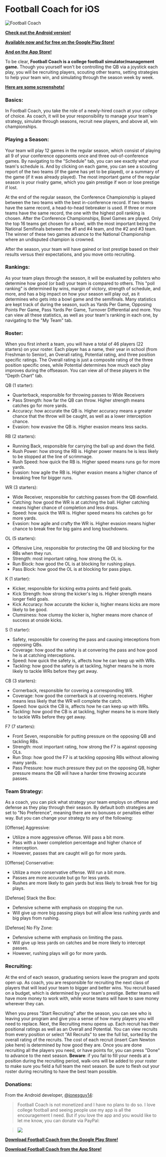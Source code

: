 # Football Coach for iOS
![Football Coach](http://i.imgur.com/NBtg2lC.png)

**[Check out the Android version!](https://github.com/jonesguy14/footballcoach)**

**[Available now and for free on the Google Play Store!](https://play.google.com/store/apps/details?id=achijones.footballcoach)**

**[And on the App Store!](https://itunes.apple.com/us/app/football-coach-recruit.-strategize./id1095701497?mt=8)**

To be clear, **Football Coach is a college football simulator/management game.** Though you yourself won't be controlling the QB via a joystick each play, you will be recruiting players, scouting other teams, setting strategies to help your team win, and simulating through the season week by week.

**[Here are some screenshots!](http://imgur.com/a/xySv9)**

### Basics:
In Football Coach, you take the role of a newly-hired coach at your college of choice. As coach, it will be your responsibility to manage your team's strategy, simulate through seasons, recruit new players, and above all, win championships.

### Playing a Season:
Your team will play 12 games in the regular season, which consist of playing all 9 of your conference opponents once and three out-of-conference games. By navigating to the "Schedule" tab, you can see exactly what your team's schedule is. And by clicking on each game, you can see a scouting report of the two teams (if the game has yet to be played), or a summary of the game (if it was already played). The most important game of the regular season is your rivalry game, which you gain prestige if won or lose prestige if lost.

At the end of the regular season, the Conference Championship is played between the two teams with the best in-conference record. If two teams have the same record, a head-to-head tiebreaker is used. If three or more teams have the same record, the one with the highest poll ranking is chosen. After the Conference Championships, Bowl Games are played. Only the top 16 teams get chosen for a bowl, with the most important being the National Semifinals between the #1 and #4 team, and the #2 and #3 team. The winner of these two games advance to the National Championship where an undisputed champion is crowned.

After the season, your team will have gained or lost prestige based on their results versus their expectations, and you move onto recruiting.

### Rankings:
As your team plays through the season, it will be evaluated by pollsters who determine how good (or bad) your team is compared to others. This "poll ranking" is determined by wins, margin of victory, strength of schedule, and more, and has a big impact on how your season will play out, as it determines who gets into a bowl game and the semifinals. Many statistics are kept track of during the season, such as Yards Per Game, Opposing Points Per Game, Pass Yards Per Game, Turnover Differential and more. You can view all these statistics, as well as your team's ranking in each one, by navigating to the "My Team" tab.

### Roster:
When you first inherit a team, you will have a total of 46 players (22 starters) on your roster. Each player has a name, their year in school (from Freshman to Senior), an Overall rating, Potential rating, and three position specific ratings. The Overall rating is just a composite rating of the three position specific ones, while Potential determines how much each play improves during the offseason. You can view all of these players in the "Depth Chart" tab.

QB (1 starter):
  - Quarterback, responsible for throwing passes to Wide Receivers
  - Pass Strength: how far the QB can throw. Higher strength means catches go for more yards.
  - Accuracy: how accurate the QB is. Higher accuracy means a greater chance that the throw will be caught, as well as a lower interception chance.
  - Evasion: how evasive the QB is. Higher evasion means less sacks.

RB (2 starters):
  - Running Back, responsible for carrying the ball up and down the field.
  - Rush Power: how strong the RB is. Higher power means he is less likely to be stopped at the line of scrimmage.
  - Rush Speed: how quick the RB is. Higher speed means runs go for more yards.
  - Evasion: how agile the RB is. Higher evasion means a higher chance of breaking free for bigger runs.

WR (3 starters):
  - Wide Receiver, responsible for catching passes from the QB downfield.
  - Catching: how good the WR is at catching the ball. Higher catching means higher chance of completion and less drops.
  - Speed: how quick the WR is. Higher speed means his catches go for more yards.
  - Evasion: how agile and crafty the WR is. Higher evasion means higher chance to break free for big gains and long touchdowns.

OL (5 starters):
  - Offensive Line, responsible for protecting the QB and blocking for the RBs when they run.
  - Strength: most important rating, how strong the OL is.
  - Run Block: how good the OL is at blocking for rushing plays.
  - Pass Block: how good the OL is at blocking for pass plays.

K (1 starter):
  - Kicker, responsible for kicking extra points and field goals.
  - Kick Strength: how strong the kicker's leg is. Higher strength means longer field goals.
  - Kick Accuracy: how accurate the kicker is, higher means kicks are more likely to be good.
  - Clumsiness: how clumsy the kicker is, higher means more chance of success at onside kicks.

S (1 starter):
  - Safety, responsible for covering the pass and causing inteceptions from opposing QBs.
  - Coverage: how good the safety is at convering the pass and how good he is at catching interceptions.
  - Speed: how quick the safety is, affects how he can keep up with WRs.
  - Tackling: how good the safety is at tackling, higher means he is more likely to tackle WRs before they get away.

CB (3 starters):
  - Cornerback, responsible for covering a corresponding WR.
  - Coverage: how good the cornerback is at covering receivers. Higher means less likely that the WR will complete the catch.
  - Speed: how quick the CB is, affects how he can keep up with WRs.
  - Tackling: how good the CB is at tackling, higher means he is more likely to tackle WRs before they get away.

F7 (7 starters):
  - Front Seven, responsible for putting pressure on the opposing QB and tackling RBs.
  - Strength: most important rating, how strong the F7 is against opposing OLs.
  - Run Stop: how good the F7 is at tackling opposing RBs without allowing many yards.
  - Pass Pressure: how much pressure they put on the opposing QB, higher pressure means the QB will have a harder time throwing accurate passes.

### Team Strategy:

As a coach, you can pick what strategy your team employs on offense and defense as they play through their season. By default both strategies are set to "No Preference", meaning there are no bonuses or penalties either way. But you can change your strategy to any of the following:

[Offense] Aggressive:
  - Utilize a more aggressive offense. Will pass a bit more.
  - Pass with a lower completion percentage and higher chance of interception.
  - However, passes that are caught will go for more yards.

[Offense] Conservative:
  - Utilize a more conservative offense. Will run a bit more.
  - Passes are more accurate but go for less yards.
  - Rushes are more likely to gain yards but less likely to break free for big plays.

[Defense] Stack the Box:
  - Defensive scheme with emphasis on stopping the run.
  - Will give up more big passing plays but will allow less rushing yards and big plays from rushing.

[Defense] No Fly Zone:
  - Defensive scheme with emphasis on limiting the pass.
  - Will give up less yards on catches and be more likely to intercept passes.
  - However, rushing plays will go for more yards.

### Recruiting:

At the end of each season, graduating seniors leave the program and spots open up. As coach, you are responsible for recruiting the next class of players that will lead your team to bigger and better wins. You recruit based on a budget, which is determined by your team's prestige. Better teams will have more money to work with, while worse teams will have to save money wherever they can.

When you press "Start Recruiting" after the season, you can see who is leaving your program and give you a sense of how many players you will need to replace. Next, the Recruiting menu opens up. Each recruit has their positional ratings as well as an Overall and Potential. You can view recruits from every position or select "All Recruits" to see the full list, sorted by the overall rating of the recruits. The cost of each recruit (insert Cam Newton joke here) is determined by how good they are. Once you are done recruiting all the players you need, or have points for, you can press "Done" to advance to the next season. **Beware**: if you fail to fill your needs at a position during the recruiting period, walk-ons will be added to your roster to make sure you field a full team the next season. Be sure to flesh out your roster during recruiting to have the best team possible.

### Donations:

From the Android developer, [@jonesguy14](https://github.com/jonesguy14):
>Football Coach is not monetized and I have no plans to do so. I love college football and seeing people use my app is all the encouragement I need. But if you love the app and you would like to let me know, you can donate via PayPal:

>[![](https://www.paypalobjects.com/en_US/i/btn/btn_donateCC_LG.gif)](https://www.paypal.com/cgi-bin/webscr?cmd=_s-xclick&hosted_button_id=GAJZ8MFAY73D6)

**[Download Football Coach from the Google Play Store!](https://play.google.com/store/apps/details?id=achijones.footballcoach)**

[**Download Football Coach from the App Store!**](https://itunes.apple.com/us/app/football-coach-recruit.-strategize./id1095701497?mt=8)
